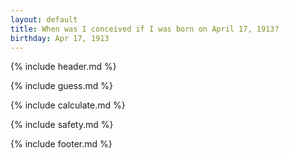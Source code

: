 ```yaml
---
layout: default
title: When was I conceived if I was born on April 17, 1913?
birthday: Apr 17, 1913
---
```


{% include header.md %}

{% include guess.md %}

{% include calculate.md %}

{% include safety.md %}

{% include footer.md %}



